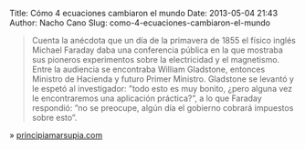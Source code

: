 Title: Cómo 4 ecuaciones cambiaron el mundo
Date: 2013-05-04 21:43
Author: Nacho Cano
Slug: como-4-ecuaciones-cambiaron-el-mundo

> Cuenta la anécdota que un día de la primavera de 1855 el físico inglés
> Michael Faraday daba una conferencia pública en la que mostraba sus
> pioneros experimentos sobre la electricidad y el magnetismo. Entre la
> audiencia se encontraba William Gladstone, entonces Ministro de
> Hacienda y futuro Primer Ministro. Gladstone se levantó y le espetó al
> investigador: ”todo esto es muy bonito, ¿pero alguna vez le
> encontraremos una aplicación práctica?”, a lo que Faraday respondió:
> ”no se preocupe, algún día el gobierno cobrará impuestos sobre esto”.

» [principiamarsupia.com][]

  [principiamarsupia.com]: http://www.principiamarsupia.com/2012/09/12/como-17-ecuaciones-cambiaron-el-mundo/
    "Cómo 4 ecuaciones cambiaron el mundo"
